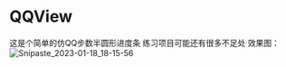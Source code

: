 # QQView
这是个简单的仿QQ步数半圆形进度条
练习项目可能还有很多不足处
效果图：
![Snipaste_2023-01-18_18-15-56](https://user-images.githubusercontent.com/73677044/213145735-38b7a03f-7597-48cb-a8a8-5588752f8f9f.png)
